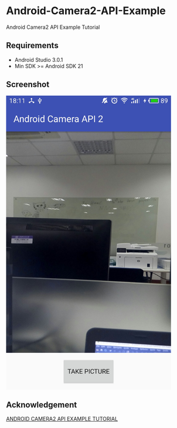 # Android-Camera2-API-Example
Android Camera2 API Example Tutorial

## Requirements
- Android Studio 3.0.1
- Min SDK >= Android SDK 21

## Screenshot
<!-- ![screenshot](fig/screenshot.jpg) -->
<img src="fig/screenshot.jpg" width = "450" alt="screenshot" align=center />

## Acknowledgement

[ANDROID CAMERA2 API EXAMPLE TUTORIAL](https://inducesmile.com/android/android-camera2-api-example-tutorial/)


